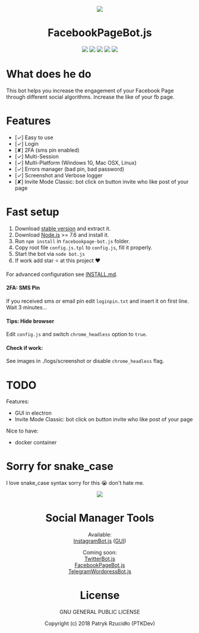 <p align="center"><a href="https://facebookpage-bot.js.ptkdev.io" alt="Screenshot"><img src="https://ptkdev.it/img/bot/facebookpage-bot.js.png"></a></p>

<p align="center"><h1 align="center">FacebookPageBot.js</h1></p>

<p align="center"><a href="#" alt="License"><img src="https://img.shields.io/badge/license-GLPv3-brightgreen.svg"></a>
<a href="https://github.com/GoogleChrome/puppeteer" alt="powered by puppeteer"><img src="https://img.shields.io/badge/powered%20by-puppeteer-46aef7.svg"></a>
<a href="https://github.com/social-manager-tools/facebookpage-bot.js/releases" alt="Version"><img src="https://img.shields.io/badge/version-IN%20DEVELOPMENT-lightgrey.svg"></a>
<a href="https://slack.ptkdev.io" alt="Slack Chat"><img src="https://img.shields.io/badge/chat%20on-Slack-orange.svg"></a>
<a href="https://paypal.me/ptkdev" alt="Paypale Donate"><img src="https://img.shields.io/badge/donate-PayPal-red.svg"></a></p>

# What does he do
This bot helps you increase the engagement of your Facebook Page through different social algorithms. Increase the like of your fb page.

# Features
* [✓] Easy to use
* [✓] Login
* [✘] 2FA (sms pin enabled)
* [✓] Multi-Session
* [✓] Multi-Platform (Windows 10, Mac OSX, Linux)
* [✓] Errors manager (bad pin, bad password)
* [✓] Screenshot and Verbose logger
* [✘] Invite Mode Classic: bot click on button invite who like post of your page

# Fast setup
1. Download [stable version](https://github.com/social-manager-tools/facebookpage-bot.js/releases) and extract it.
2. Download [Node.js](https://nodejs.org/it/) >= 7.6 and install it.
3. Run `npm install` in `facebookpage-bot.js` folder.
4. Copy root file `config.js.tpl` to `config.js`, fill it properly.
5. Start the bot via `node bot.js`
6. If work add star :star: at this project :heart:

For advanced configuration see [INSTALL.md](https://github.com/social-manager-tools/facebookpage-bot.js/blob/master/INSTALL.md).

#### 2FA: SMS Pin
If you received sms or email pin edit `loginpin.txt` and insert it on first line. Wait 3 minutes...

#### Tips: Hide browser
Edit `config.js` and switch `chrome_headless` option to `true`.

#### Check if work:
See images in ./logs/screenshot or disable `chrome_headless` flag.

# TODO
Features:
* GUI in electron
* Invite Mode Classic: bot click on button invite who like post of your page

Nice to have:
* docker container

# Sorry for snake_case
I love snake_case syntax sorry for this :sob: don't hate me.

<p align="center"><a href="https://github.com/social-manager-tools" alt="Screenshot"><img src="https://ptkdev.it/img/bot/social-manager-tools.png"></a></p>
<p align="center"><h1 align="center">Social Manager Tools</h1></p>

<p align="center">Available:<br />
<a href="https://github.com/social-manager-tools/instagram-bot.js">InstagramBot.js</a> (<a href="https://github.com/social-manager-tools/instagram-bot-gui.js">GUI</a>)</p>

<p align="center">Coming soon:<br />
<a href="https://github.com/social-manager-tools/twitter-bot.js">TwitterBot.js</a><br />
<a href="https://github.com/social-manager-tools/facebookpage-bot.js">FacebookPageBot.js</a><br />
<a href="https://github.com/social-manager-tools/wordpress-telegram-bot.js">TelegramWordpressBot.js</a></p>

<p align="center"><h1 align="center">License</h1></p>

<p align="center">GNU GENERAL PUBLIC LICENSE</p>

<p align="center">Copyright (c) 2018 Patryk Rzucidło (PTKDev)</p>
